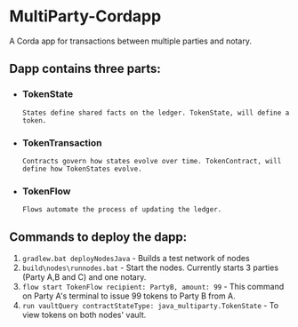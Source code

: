 # MultiParty-Cordapp
A Corda app for transactions between multiple parties and notary. 

## Dapp contains three parts:

* ### TokenState 
      States define shared facts on the ledger. TokenState, will define a token.
* ### TokenTransaction 
      Contracts govern how states evolve over time. TokenContract, will define how TokenStates evolve.
* ### TokenFlow 
      Flows automate the process of updating the ledger.

## Commands to deploy the dapp:
  1. `gradlew.bat deployNodesJava` - Builds a test network of nodes
  2. `build\nodes\runnodes.bat` - Start the nodes. Currently starts 3 parties (Party A,B and C) and one notary.
  3. `flow start TokenFlow recipient: PartyB, amount: 99` - This command on Party A's terminal to issue 99 tokens to Party B from A. 
  4. `run vaultQuery contractStateType: java_multiparty.TokenState` - To view tokens on both nodes' vault. 
